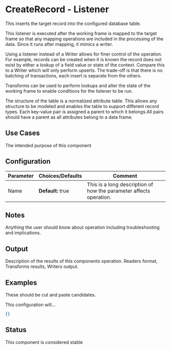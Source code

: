 # CreateRecord - Listener

 This inserts the target record into the configured database table.

This listener is executed after the working frame is mapped to the target frame so that any mapping operations are included in the processing of the data. Since it runs after mapping, it mimics a writer. 

Using a listener instead of a Writer allows for finer control of the operation. For example, records can be created when it is known the record does not exist by either a lookup of a field value or state of the context. Compare this to a Writer which will only perform upserts. The trade-off is that there is no batching of transactions, each insert is separate from the others.

Transforms can be used to perform lookups and alter the state of the working frame to enable conditions for the listener to be run.

The structure of the table is a normalized attribute table. This allows any structure to be modeled and enables the table to support different record types. Each key-value pair is assigned a parent to which it belongs.All pairs should have a parent as all attributes belong to a data frame.

## Use Cases

The intended purpose of this component

## Configuration

| Parameter | Choices/Defaults  | Comment                                                      |
| --------- | ----------------- | ------------------------------------------------------------ |
| Name      | **Default:** true | This is a long description of how the parameter affects operation. |

## Notes

Anything the user should know about operation including troubleshooting and implications.

## Output

Description of the results of this components operation. Readers format, Transforms results, Writers output.

## Examples

These should be cut and paste candidates. 

This configuration will...

```json
{}
```

## Status

This component is considered stable

